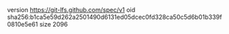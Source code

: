 version https://git-lfs.github.com/spec/v1
oid sha256:b1ca5e59d262a2501490d6131ed05dcec0fd328ca50c5d6b01b339f0810e5e61
size 2096
